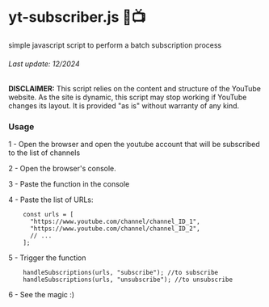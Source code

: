 # yt-subscriber.js 🤖📺

simple javascript script to perform a batch subscription process

###### Last update: 12/2024

**DISCLAIMER:** This script relies on the content and structure of the YouTube website.  As the site is dynamic, this script may stop working if YouTube changes its layout. It is provided "as is" without warranty of any kind.

### Usage

1 - Open the browser and open the youtube account that will be subscribed to the list of channels

2 - Open the browser's console.

3 - Paste the function in the console

4 - Paste the list of URLs:

```
    const urls = [
      "https://www.youtube.com/channel/channel_ID_1",
      "https://www.youtube.com/channel/channel_ID_2",
      // ... 
    ];
```

5 - Trigger the function

```
    handleSubscriptions(urls, "subscribe"); //to subscribe
    handleSubscriptions(urls, "unsubscribe"); //to unsubscribe
```

6 - See the magic :)